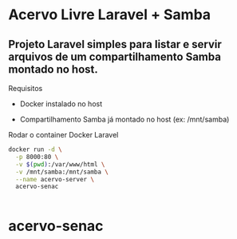 # Acervo Livre Laravel + Samba
## Projeto Laravel simples para listar e servir arquivos de um compartilhamento Samba montado no host.

Requisitos
- Docker instalado no host

- Compartilhamento Samba já montado no host (ex: /mnt/samba)


Rodar o container Docker Laravel
```bash
docker run -d \
  -p 8000:80 \
  -v $(pwd):/var/www/html \
  -v /mnt/samba:/mnt/samba \
  --name acervo-server \
  acervo-senac
 
```
# acervo-senac
